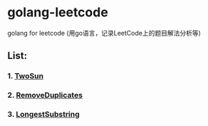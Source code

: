 # golang-leetcode
golang for leetcode (用go语言，记录LeetCode上的题目解法分析等)



## List: 

### 1. [TwoSun](/twoSum/twoSum.md)
### 2. [RemoveDuplicates](/removeDuplicates/removeDuplicates.md)

### 3. [LongestSubstring](/longestSubstring/longestSubstring.md)

